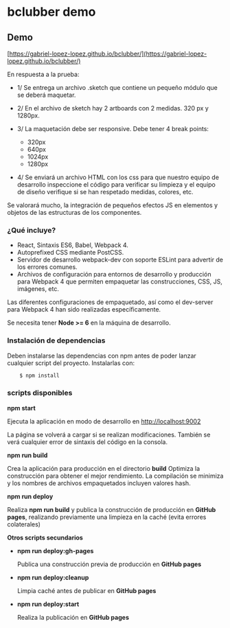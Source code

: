 bclubber demo
=============

## Demo

[https://gabriel-lopez-lopez.github.io/bclubber/](https://gabriel-lopez-lopez.github.io/bclubber/)

En respuesta a la prueba:

- 1/ Se entrega un archivo .sketch que contiene un pequeño módulo que se deberá maquetar.
- 2/ En el archivo de sketch hay 2 artboards con 2 medidas. 320 px y 1280px.
- 3/ La maquetación debe ser responsive. Debe tener 4 break points:

    - 320px
    - 640px
    - 1024px
    - 1280px

- 4/ Se enviará un archivo HTML con los css para que nuestro equipo de desarrollo inspeccione el código para verificar su limpieza y el equipo de diseño verifique si se han respetado medidas, colores, etc.

Se valorará mucho, la integración de pequeños efectos JS en elementos y objetos de las estructuras de los componentes. 
 

### ¿Qué incluye?

* React, Sintaxis ES6, Babel, Webpack 4.
* Autoprefixed CSS mediante PostCSS.
* Servidor de desarrollo webpack-dev con soporte ESLint para advertir de los errores comunes.
* Archivos de configuración para entornos de desarrollo y producción para Webpack 4 que permiten empaquetar las construcciones, CSS, JS, imágenes, etc.

Las diferentes configuraciones de empaquetado, así como el dev-server para Webpack 4 han sido realizadas específicamente.

Se necesita tener **Node >= 6** en la máquina de desarrollo.

### Instalación de dependencias

Deben instalarse las dependencias con npm antes de poder lanzar cualquier script del proyecto.
Instalarlas con:

```sh
    $ npm install
```

### scripts disponibles

**npm start**

Ejecuta la aplicación en modo de desarrollo en [http://localhost:9002](http://localhost:9002)

La página se volverá a cargar si se realizan modificaciones.
También se verá cualquier error de sintaxis del código en la consola.

**npm run build**

Crea la aplicación para producción en el directorio **build**
Optimiza la construcción para obtener el mejor rendimiento.
La compilación se minimiza y los nombres de archivos empaquetados incluyen valores hash.

**npm run deploy**

Realiza **npm run build** y publica la construcción de producción en **GitHub pages**, realizando previamente una limpieza en la caché (evita errores colaterales)

  **Otros scripts secundarios**

  - **npm run deploy:gh-pages**

    Publica una construcción previa de producción en **GitHub pages**

  - **npm run deploy:cleanup**

    Limpia caché antes de publicar en **GitHub pages**

  - **npm run deploy:start**

    Realiza la publicación en **GitHub pages**